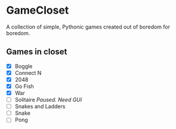 # GameCloset
A collection of simple, Pythonic games created out of boredom for boredom.

## Games in closet
- [x] Boggle
- [x] Connect N
- [x] 2048
- [x] Go Fish
- [x] War
- [ ] Solitaire _Paused. Need GUI_
- [ ] Snakes and Ladders
- [ ] Snake
- [ ] Pong
